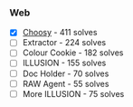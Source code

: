 ### Web

  - [X] [Choosy](Choosy) - 411 solves
  - [ ] Extractor - 224 solves
  - [ ] Colour Cookie - 182 solves
  - [ ] ILLUSION - 155 solves
  - [ ] Doc Holder - 70 solves
  - [ ] RAW Agent - 55 solves
  - [ ] More ILLUSION - 75 solves
